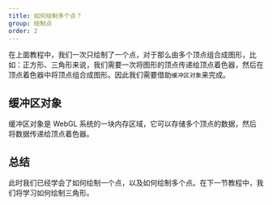 ```yaml
---
title: 如何绘制多个点？
group: 绘制点
order: 2
---
```


在上面教程中，我们一次只绘制了一个点，对于那么由多个顶点组合成图形，比如：正方形、三角形来说，我们需要一次将图形的顶点传递给顶点着色器，然后在顶点着色器中将顶点组合成图形。因此我们需要借助`缓冲区对象`来完成。

<code src="../demos/point/multiPoints.tsx" ></code>

## 缓冲区对象

缓冲区对象是 WebGL 系统的一块内存区域，它可以存储多个顶点的数据，然后将数据传递给顶点着色器。

## 总结

此时我们已经学会了如何绘制一个点，以及如何绘制多个点。在下一节教程中，我们将学习如何绘制三角形。
